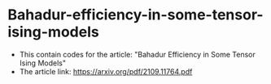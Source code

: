 # Bahadur-efficiency-in-some-tensor-ising-models
- This contain codes for the article: "Bahadur Efficiency in Some Tensor Ising Models"
- The article link: https://arxiv.org/pdf/2109.11764.pdf
